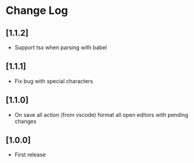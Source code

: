 # Change Log

## [1.1.2]

- Support tsx when parsing with babel

## [1.1.1]

- Fix bug with special characters

## [1.1.0]

- On save all action (from vscode) format all open editors with pending changes

## [1.0.0]

- First release